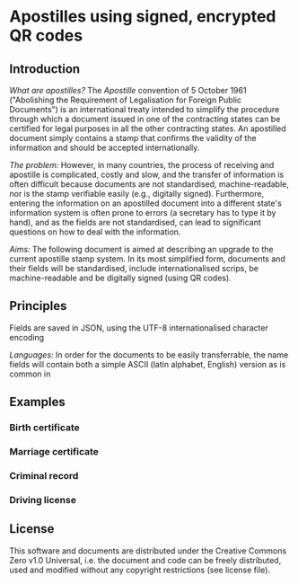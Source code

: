 # Apostilles using signed, encrypted QR codes

## Introduction

*What are apostilles?* The _Apostille_ convention of 5 October 1961 ("Abolishing the Requirement of Legalisation for Foreign Public Documents") is an international treaty intended to simplify the procedure through which a document issued in one of the contracting states can be certified for legal purposes in all the other contracting states. An apostilled document simply contains a stamp that confirms the validity of the information and should be accepted internationally.

*The problem:* However, in many countries, the process of receiving and apostille is complicated, costly and slow, and the transfer of information is often difficult because documents are not standardised, machine-readable, nor is the stamp verifiable easily (e.g., digitally signed). Furthermore, entering the information on an apostilled document into a different state's information system is often prone to errors (a secretary has to type it by hand), and as the fields are not standardised, can lead to significant questions on how to deal with the information.

*Aims:* The following document is aimed at describing an upgrade to the current apostille stamp system. In its most simplified form, documents and their fields will be standardised, include internationalised scrips, be machine-readable and be digitally signed (using QR codes).

## Principles

Fields are saved in JSON, using the UTF-8 internationalised character encoding

*Languages:* In order for the documents to be easily transferrable, the name fields will contain both a simple ASCII (latin alphabet, English) version as is common in 

## Examples

### Birth certificate

### Marriage certificate

### Criminal record

### Driving license


## License

This software and documents are distributed under the Creative Commons Zero v1.0 Universal, i.e. the document and code can be freely distributed, used and modified without any copyright restrictions (see license file).

